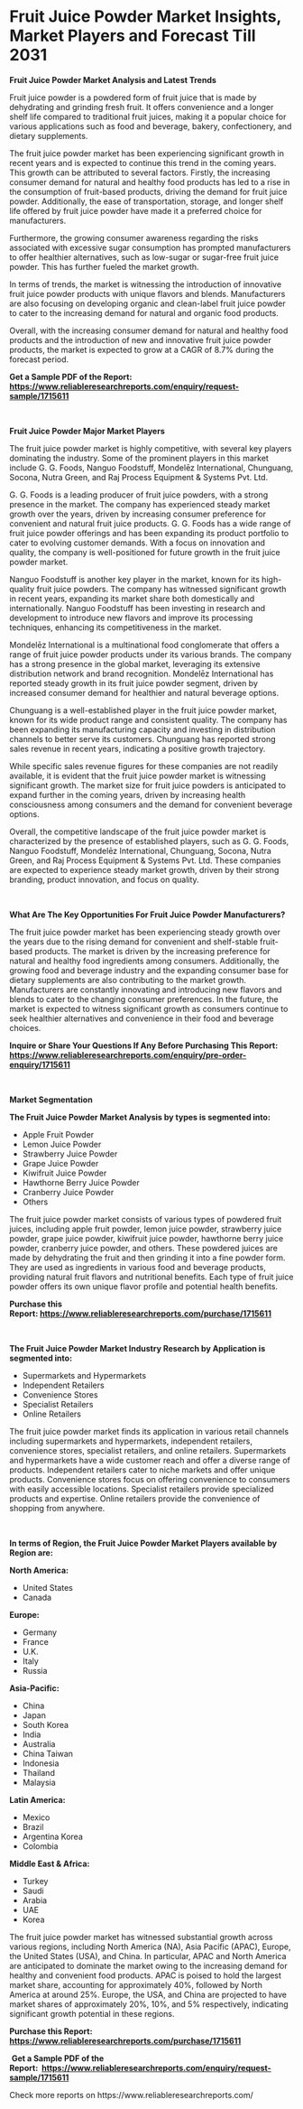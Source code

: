 <p><h1>Fruit Juice Powder Market Insights, Market Players and Forecast Till 2031</h1></p><p><strong>Fruit Juice Powder Market Analysis and Latest Trends</strong></p>
<p><p>Fruit juice powder is a powdered form of fruit juice that is made by dehydrating and grinding fresh fruit. It offers convenience and a longer shelf life compared to traditional fruit juices, making it a popular choice for various applications such as food and beverage, bakery, confectionery, and dietary supplements.</p><p>The fruit juice powder market has been experiencing significant growth in recent years and is expected to continue this trend in the coming years. This growth can be attributed to several factors. Firstly, the increasing consumer demand for natural and healthy food products has led to a rise in the consumption of fruit-based products, driving the demand for fruit juice powder. Additionally, the ease of transportation, storage, and longer shelf life offered by fruit juice powder have made it a preferred choice for manufacturers.</p><p>Furthermore, the growing consumer awareness regarding the risks associated with excessive sugar consumption has prompted manufacturers to offer healthier alternatives, such as low-sugar or sugar-free fruit juice powder. This has further fueled the market growth.</p><p>In terms of trends, the market is witnessing the introduction of innovative fruit juice powder products with unique flavors and blends. Manufacturers are also focusing on developing organic and clean-label fruit juice powder to cater to the increasing demand for natural and organic food products.</p><p>Overall, with the increasing consumer demand for natural and healthy food products and the introduction of new and innovative fruit juice powder products, the market is expected to grow at a CAGR of 8.7% during the forecast period.</p></p>
<p><strong>Get a Sample PDF of the Report:&nbsp; <a href="https://www.reliableresearchreports.com/enquiry/request-sample/1715611">https://www.reliableresearchreports.com/enquiry/request-sample/1715611</a></strong></p>
<p>&nbsp;</p>
<p><strong>Fruit Juice Powder Major Market Players</strong></p>
<p><p>The fruit juice powder market is highly competitive, with several key players dominating the industry. Some of the prominent players in this market include G. G. Foods, Nanguo Foodstuff, Mondelēz International, Chunguang, Socona, Nutra Green, and Raj Process Equipment & Systems Pvt. Ltd.</p><p>G. G. Foods is a leading producer of fruit juice powders, with a strong presence in the market. The company has experienced steady market growth over the years, driven by increasing consumer preference for convenient and natural fruit juice products. G. G. Foods has a wide range of fruit juice powder offerings and has been expanding its product portfolio to cater to evolving customer demands. With a focus on innovation and quality, the company is well-positioned for future growth in the fruit juice powder market.</p><p>Nanguo Foodstuff is another key player in the market, known for its high-quality fruit juice powders. The company has witnessed significant growth in recent years, expanding its market share both domestically and internationally. Nanguo Foodstuff has been investing in research and development to introduce new flavors and improve its processing techniques, enhancing its competitiveness in the market.</p><p>Mondelēz International is a multinational food conglomerate that offers a range of fruit juice powder products under its various brands. The company has a strong presence in the global market, leveraging its extensive distribution network and brand recognition. Mondelēz International has reported steady growth in its fruit juice powder segment, driven by increased consumer demand for healthier and natural beverage options.</p><p>Chunguang is a well-established player in the fruit juice powder market, known for its wide product range and consistent quality. The company has been expanding its manufacturing capacity and investing in distribution channels to better serve its customers. Chunguang has reported strong sales revenue in recent years, indicating a positive growth trajectory.</p><p>While specific sales revenue figures for these companies are not readily available, it is evident that the fruit juice powder market is witnessing significant growth. The market size for fruit juice powders is anticipated to expand further in the coming years, driven by increasing health consciousness among consumers and the demand for convenient beverage options.</p><p>Overall, the competitive landscape of the fruit juice powder market is characterized by the presence of established players, such as G. G. Foods, Nanguo Foodstuff, Mondelēz International, Chunguang, Socona, Nutra Green, and Raj Process Equipment & Systems Pvt. Ltd. These companies are expected to experience steady market growth, driven by their strong branding, product innovation, and focus on quality.</p></p>
<p>&nbsp;</p>
<p><strong>What Are The Key Opportunities For Fruit Juice Powder Manufacturers?</strong></p>
<p><p>The fruit juice powder market has been experiencing steady growth over the years due to the rising demand for convenient and shelf-stable fruit-based products. The market is driven by the increasing preference for natural and healthy food ingredients among consumers. Additionally, the growing food and beverage industry and the expanding consumer base for dietary supplements are also contributing to the market growth. Manufacturers are constantly innovating and introducing new flavors and blends to cater to the changing consumer preferences. In the future, the market is expected to witness significant growth as consumers continue to seek healthier alternatives and convenience in their food and beverage choices.</p></p>
<p><strong>Inquire or Share Your Questions If Any Before Purchasing This Report: <a href="https://www.reliableresearchreports.com/enquiry/pre-order-enquiry/1715611">https://www.reliableresearchreports.com/enquiry/pre-order-enquiry/1715611</a></strong></p>
<p>&nbsp;</p>
<p><strong>Market Segmentation</strong></p>
<p><strong>The Fruit Juice Powder Market Analysis by types is segmented into:</strong></p>
<p><ul><li>Apple Fruit Powder</li><li>Lemon Juice Powder</li><li>Strawberry Juice Powder</li><li>Grape Juice Powder</li><li>Kiwifruit Juice Powder</li><li>Hawthorne Berry Juice Powder</li><li>Cranberry Juice Powder</li><li>Others</li></ul></p>
<p><p>The fruit juice powder market consists of various types of powdered fruit juices, including apple fruit powder, lemon juice powder, strawberry juice powder, grape juice powder, kiwifruit juice powder, hawthorne berry juice powder, cranberry juice powder, and others. These powdered juices are made by dehydrating the fruit and then grinding it into a fine powder form. They are used as ingredients in various food and beverage products, providing natural fruit flavors and nutritional benefits. Each type of fruit juice powder offers its own unique flavor profile and potential health benefits.</p></p>
<p><strong>Purchase this Report:&nbsp;<a href="https://www.reliableresearchreports.com/purchase/1715611">https://www.reliableresearchreports.com/purchase/1715611</a></strong></p>
<p>&nbsp;</p>
<p><strong>The Fruit Juice Powder Market Industry Research by Application is segmented into:</strong></p>
<p><ul><li>Supermarkets and Hypermarkets</li><li>Independent Retailers</li><li>Convenience Stores</li><li>Specialist Retailers</li><li>Online Retailers</li></ul></p>
<p><p>The fruit juice powder market finds its application in various retail channels including supermarkets and hypermarkets, independent retailers, convenience stores, specialist retailers, and online retailers. Supermarkets and hypermarkets have a wide customer reach and offer a diverse range of products. Independent retailers cater to niche markets and offer unique products. Convenience stores focus on offering convenience to consumers with easily accessible locations. Specialist retailers provide specialized products and expertise. Online retailers provide the convenience of shopping from anywhere.</p></p>
<p>&nbsp;</p>
<p><strong>In terms of Region, the Fruit Juice Powder Market Players available by Region are:</strong></p>
<p>
    <p> <strong> North America: </strong>
        <ul>
            <li>United States</li>
            <li>Canada</li>
        </ul>
        </p> 
    <p> <strong> Europe: </strong>
        <ul>
            <li>Germany</li>
            <li>France</li>
            <li>U.K.</li>
            <li>Italy</li>
            <li>Russia</li>
        </ul>
        </p> 
    <p> <strong> Asia-Pacific: </strong>
        <ul>
            <li>China</li>
            <li>Japan</li>
            <li>South Korea</li>
            <li>India</li>
            <li>Australia</li>
            <li>China Taiwan</li>
            <li>Indonesia</li>
            <li>Thailand</li>
            <li>Malaysia</li>
        </ul>
        </p> 
    <p> <strong> Latin America: </strong>
        <ul>
            <li>Mexico</li>
            <li>Brazil</li>
            <li>Argentina Korea</li>
            <li>Colombia</li>
        </ul>
        </p> 
    <p> <strong> Middle East & Africa: </strong>
        <ul>
            <li>Turkey</li>
            <li>Saudi</li>
            <li>Arabia</li>
            <li>UAE</li>
            <li>Korea</li>
        </ul>
    </p>
    </p>
<p><p>The fruit juice powder market has witnessed substantial growth across various regions, including North America (NA), Asia Pacific (APAC), Europe, the United States (USA), and China. In particular, APAC and North America are anticipated to dominate the market owing to the increasing demand for healthy and convenient food products. APAC is poised to hold the largest market share, accounting for approximately 40%, followed by North America at around 25%. Europe, the USA, and China are projected to have market shares of approximately 20%, 10%, and 5% respectively, indicating significant growth potential in these regions.</p></p>
<p><strong>Purchase this Report: <a href="https://www.reliableresearchreports.com/purchase/1715611">https://www.reliableresearchreports.com/purchase/1715611</a></strong></p>
<p>&nbsp;<strong>Get a Sample PDF of the Report:&nbsp;&nbsp;<a href="https://www.reliableresearchreports.com/enquiry/request-sample/1715611">https://www.reliableresearchreports.com/enquiry/request-sample/1715611</a></strong></p>
<p><strong></strong></p>
<p>Check more reports on https://www.reliableresearchreports.com/</p>